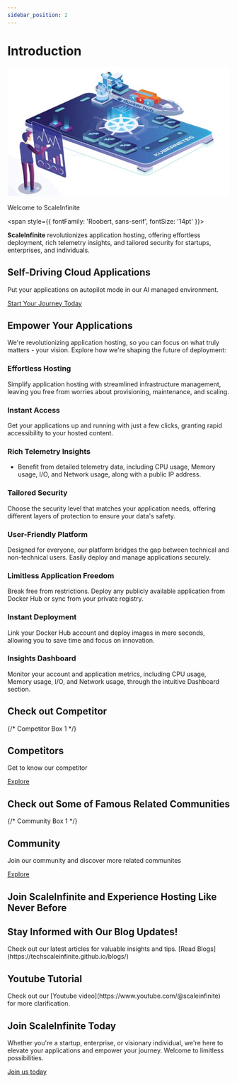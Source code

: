 ```yaml
---
sidebar_position: 2
---
```





#  Introduction
<p align="center">
  <img src="/img/sc.jpg" alt="ScaleInfinite Logo" width="500"/>
</p>

<div style={{ textAlign: 'center', fontSize: '36px', fontWeight: 'bold', color: '#3498db', marginBottom: '20px' }}>
  Welcome to <span style={{ color: 'darkblue' }}>ScaleInfinite</span>
</div>

<span style={{ fontFamily: 'Roobert, sans-serif', fontSize: '14pt' }}> 

<div style={{ textAlign: 'center', fontSize: '20px', lineHeight: '1.6', color: 'white', padding: '30px', background: '#02075d', boxShadow: '0 4px 8px rgba(0, 0, 0, 0.1)', borderRadius: '10px' }}>
  <strong style={{ color: 'white' }}>ScaleInfinite</strong> revolutionizes application hosting, offering effortless deployment, rich telemetry insights, and tailored security for startups, enterprises, and individuals.
</div>

## Self-Driving Cloud Applications

Put your applications on autopilot mode in our AI managed environment.

<div style={{ textAlign: 'center', marginTop: '30px' }}>
  <a href="https://scaleinfinite.fr/" style={{ display: 'inline-block', padding: '20px 40px', fontSize: '24px', fontWeight: 'bold', color: '#fff', background: 'darkblue', borderRadius: '8px', textDecoration: 'none', transition: 'background 0.3s ease' }}>
    Start Your Journey Today
  </a>
</div>

## **Empower Your Applications**

We're revolutionizing application hosting, so you can focus on what truly matters - your vision. Explore how we're shaping the future of deployment:

### Effortless Hosting

Simplify application hosting with streamlined infrastructure management, leaving you free from worries about provisioning, maintenance, and scaling.

### Instant Access

Get your applications up and running with just a few clicks, granting rapid accessibility to your hosted content.

### Rich Telemetry Insights

- Benefit from detailed telemetry data, including CPU usage, Memory usage, I/O, and Network usage, along with a public IP address.

### Tailored Security

Choose the security level that matches your application needs, offering different layers of protection to ensure your data's safety.

### User-Friendly Platform

Designed for everyone, our platform bridges the gap between technical and non-technical users. Easily deploy and manage applications securely.

### Limitless Application Freedom

Break free from restrictions. Deploy any publicly available application from Docker Hub or sync from your private registry.

### Instant Deployment

Link your Docker Hub account and deploy images in mere seconds, allowing you to save time and focus on innovation.

### Insights Dashboard

Monitor your account and application metrics, including CPU usage, Memory usage, I/O, and Network usage, through the intuitive Dashboard section.

## Check out Competitor

<div style={{ display: 'flex', justifyContent: 'space-around', marginTop: '30px' }}>

  {/* Competitor Box 1 */}
  <div style={{ flex: 0.6, padding: '20px', backgroundColor: '#02075d', borderRadius: '10px', textAlign: 'center', boxShadow: '0 4px 8px rgba(0, 0, 0, 0.1)', transition: 'transform 0.3s ease' }}>
    <h2 style={{ color: '#fff', fontSize: '24px', marginBottom: '10px', textTransform: 'uppercase' }}>Competitors</h2>
    <p style={{ color: '#fff', fontSize: '16px', lineHeight: '1.6', marginBottom: '20px' }}>Get to know our competitor</p>
    <a href="https://techscaleinfinite.github.io/category/our-competitor" style={{ display: 'block', padding: '10px 20px', backgroundColor: '#02075d', color: '#fff', borderRadius: '5px', textDecoration: 'none', fontSize: '18px', fontWeight: 'bold', transition: 'background 0.3s ease' }}>Explore</a>
  </div>
</div>

## Check out Some of Famous Related Communities

<div style={{ display: 'flex', justifyContent: 'space-around', marginTop: '30px' }}>

  {/* Community Box 1 */}
  <div style={{ flex: 0.6, padding: '20px', backgroundColor: '#02075d', borderRadius: '10px', textAlign: 'center', boxShadow: '0 4px 8px rgba(0, 0, 0, 0.1)', transition: 'transform 0.3s ease' }}>
    <h2 style={{ color: '#fff', fontSize: '24px', marginBottom: '10px', textTransform: 'uppercase' }}>Community </h2>
    <p style={{ color: '#fff', fontSize: '16px', lineHeight: '1.6', marginBottom: '20px' }}>Join our community and discover more related communites </p>
    <a href="https://techscaleinfinite.github.io/Community" style={{ display: 'block', padding: '10px 20px', backgroundColor: '#02075d', color: '#fff', borderRadius: '5px', textDecoration: 'none', fontSize: '18px', fontWeight: 'bold', transition: 'background 0.3s ease' }}>Explore</a>
  </div>
</div>

## Join **ScaleInfinite** and Experience Hosting Like Never Before

<div style={{ background: '#02075d', color: '#fff', textAlign: 'center', padding: '20px 0', borderRadius: '5px', marginTop: '10px' }}>
  <h2 style={{ fontSize: '36px', fontWeight: 'bold', marginBottom: '20px', color: 'yellow' }}>Stay Informed with Our Blog Updates!</h2>
  <p style={{ fontSize: '20px', lineHeight: '1.6' }}>
    Check out our latest articles for valuable insights and tips. [Read Blogs](https://techscaleinfinite.github.io/blogs/)
  </p>
</div>

<div style={{ textAlign: 'center', marginTop: '50px' }}>
  <h2 style={{ fontSize: '36px', fontWeight: 'bold', color: '#02075d' }}>Youtube Tutorial</h2>
  <p style={{ fontSize: '20px', lineHeight: '1.6', color: '#34495e' }}>
    Check out our [Youtube video](https://www.youtube.com/@scaleinfinite) for more clarification.
  </p>
</div>

<div style={{ textAlign: 'center', marginTop: '30px' }}>
  <h2 style={{ fontSize: '36px', fontWeight: 'bold', color: '#02075d' }}>Join ScaleInfinite Today</h2>
  <p style={{ fontSize: '20px', lineHeight: '1.6', color: '#7f8c8d' }}>
    Whether you're a startup, enterprise, or visionary individual, we're here to elevate your applications and empower your journey. Welcome to limitless possibilities.
  </p>
</div>

<div style={{ textAlign: 'center', marginTop: '30px' }}>
  <a href="https://scaleinfinite.fr/" style={{ display: 'inline-block', padding: '20px 40px', fontSize: '24px', fontWeight: 'bold', color: '#fff', background: '#02075d', borderRadius: '8px', textDecoration: 'none', transition: 'background 0.3s ease' }}>
    Join us today
  </a>
</div>


</span> 

